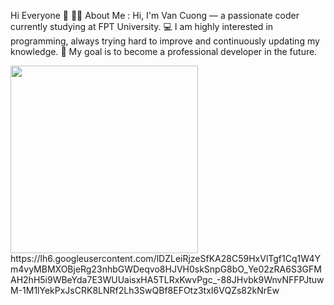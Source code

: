 Hi Everyone 👋
👨‍💻 About Me :
Hi, I'm Van Cuong — a passionate coder currently studying at FPT University.
💻 I am highly interested in programming, always trying hard to improve and continuously updating my knowledge.
🚀 My goal is to become a professional developer in the future.


<img src="https://cdn.dribbble.com/users/2131993/screenshots/4948736/thoughtworks-gif_dribbble.gif" width="300">
https://lh6.googleusercontent.com/lDZLeiRjzeSfKA28C59HxVlTgf1Cq1W4Ym4vyMBMXOBjeRg23nhbGWDeqvo8HJVH0skSnpG8bO_Ye02zRA6S3GFMAH2hH5i9WBeYda7E3WUUaisxHA5TLRxKwvPgc_-88JHvbk9WnvNFFPJtuwM-1M1lYekPxJsCRK8LNRf2Lh3SwQBf8EFOtz3txI6VQZs82kNrEw
